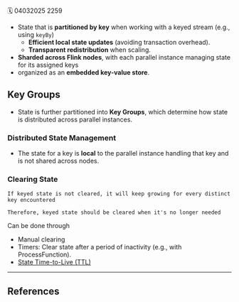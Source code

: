 🗓️ 04032025 2259

- State that is **partitioned by key** when working with a keyed stream (e.g., using `keyBy`)
	- **Efficient local state updates** (avoiding transaction overhead).
    - **Transparent redistribution** when scaling.
- **Sharded across Flink nodes**, with each parallel instance managing state for its assigned keys
- organized as an **embedded key-value store**.

## Key Groups
- State is further partitioned into **Key Groups**, which determine how state is distributed across parallel instances.

### **Distributed State Management**
- The state for a key is **local** to the parallel instance handling that key and is not shared across nodes.

### Clearing State
```ad-warning
If keyed state is not cleared, it will keep growing for every distinct key encountered

Therefore, keyed state should be cleared when it's no longer needed

```

Can be done through
- Manual clearing
- Timers: Clear state after a period of inactivity (e.g., with ProcessFunction).
- [State Time-to-Live (TTL)](https://nightlies.apache.org/flink/flink-docs-release-1.20/docs/dev/datastream/fault-tolerance/state/#state-time-to-live-ttl) 


---
## References
